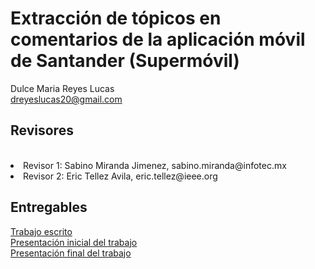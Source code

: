 # Extracción de tópicos en comentarios de la aplicación móvil de Santander (Supermóvil)

Dulce Maria Reyes Lucas</br>
dreyeslucas20@gmail.com

## Revisores
<br>
<li>Revisor 1: Sabino Miranda Jimenez, sabino.miranda@infotec.mx</li>
<li>Revisor 2: Eric Tellez Avila, eric.tellez@ieee.org</li>

## Entregables
   
   [Trabajo escrito](/TRABAJO%20ESCRITO/AVANCES%20DULCE_MARIA_REYES_LUCAS.pdf)</li>
   <br>
   [Presentación inicial del trabajo](/TRABAJO%20ESCRITO/PRESENTACION_AVANCES_DULCE_MARIA_REYES_LUCAS.pdf)</li>
   <br>
   [Presentación final del trabajo](/TRABAJO%20ESCRITO/Proyecto%Final%MCDI%.pdf)</li>
   


